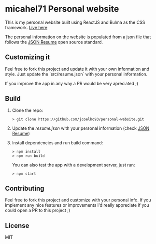 # micahel71 Personal website

[//]: # "[![Quality Gate Status](https://sonarcloud.io/api/project_badges/measure?project=jcoelho93_personal-website&metric=alert_status)](https://sonarcloud.io/dashboard?id=jcoelho93_personal-website)"
[//]: # "[![Netlify Status](https://api.netlify.com/api/v1/badges/d32b64a2-9f48-4a26-b0d3-21cdf5548ec6/deploy-status)](https://app.netlify.com/sites/jcoelho93/deploys)"

This is my personal website built using ReactJS and Bulma as the CSS framework. [Live here](https://jcoelho93.netlify.com)

The personal information on the website is populated from a json file that follows the [JSON Resume](https://jsonresume.org/) open source standard.

## Customizing it

Feel free to fork this project and update it with your own information and style. Just update the ´src/resume.json´ with your personal information.

If you improve the app in any way a PR would be very apreciated ;)

## Build

1. Clone the repo:

   ```console
   > git clone https://github.com/jcoelho93/personal-website.git
   ```

1. Update the *resume.json* with your personal information (check [JSON Resume](https://jsonresume.org/))

1. Install dependencies and run build command:

   ```console
   > npm install
   > npm run build
   ```

   You can also test the app with a development server, just run:

   ```console
   > npm start
   ```

## Contributing

Feel free to fork this project and customize with your personal info. If you implement any nice features or improvements I'd really appreciate if you could open a PR to this project ;)

## License

MIT
